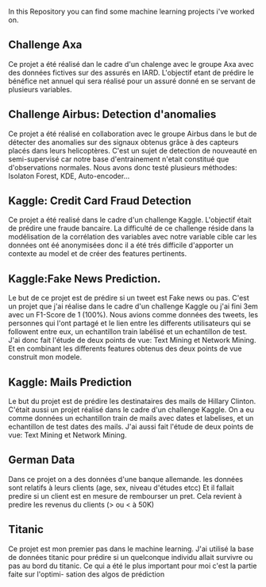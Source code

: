 In this Repository you can find some machine learning projects i've worked on. 
## Challenge Axa
Ce projet a été réalisé dan le cadre d'un chalenge avec le groupe Axa avec des données fictives sur des assurés en IARD. 
L'objectif etant de prédire le bénéfice net annuel qui sera réalisé pour un assuré donné en se servant de plusieurs variables.

## Challenge Airbus: Detection d'anomalies
Ce projet a été réalisé en collaboration avec le groupe Airbus dans le but de détecter des anomalies sur des signaux obtenus grâce à des capteurs placés dans leurs helicoptères. 
C'est un sujet de detection de nouveauté en semi-supervisé car notre base d'entrainement n'etait constitué que d'observations normales. 
Nous avons donc testé plusieurs méthodes: Isolaton Forest, KDE, Auto-encoder...

## Kaggle: Credit Card Fraud  Detection
Ce projet a été realisé dans le cadre d'un challenge Kaggle. L'objectif était de prédire une fraude bancaire. 
La difficulté de ce challenge réside dans la modélisation de la corrélation des variables avec notre variable cible car les données ont éé anonymisées donc il a été trés difficile d'apporter un contexte au model et de créer des features pertinents.

## Kaggle:Fake News Prediction. 
Le but de ce projet est de prédire si un tweet est Fake news ou pas. C'est un projet que j'ai réalise dans le cadre d'un
challenge Kaggle ou j'ai fini 3em avec un F1-Score de 1 (100%). 
Nous avions comme données des tweets, les personnes qui l'ont partagé et le lien entre les differents utilisateurs qui se
followent entre eux, un echantillon train labélisé et un echantillon de test. 
J'ai donc fait l'étude de deux points de vue: Text Mining et Network Mining. Et en combinant les differents features obtenus 
des deux points de vue construit mon modele.

## Kaggle: Mails Prediction
Le but du projet est de prédire les destinataires des mails de Hillary Clinton. C'était aussi un projet réalisé dans le cadre 
d'un challenge Kaggle. On a eu comme données un echantillon train de mails avec dates et labelises, et un echantillon de test
dates des mails. J'ai aussi fait l'étude de deux points de vue: Text Mining et Network Mining. 

## German Data
Dans ce projet on a des données d'une banque allemande. les données sont relatifs à leurs clients (age, sex, niveau d'études etcc)
Et il fallait predire si un client est en mesure de rembourser un pret. Cela revient à predire les revenus du clients (> ou < à 50K)

## Titanic
Ce projet est mon premier pas dans le machine learning. J'ai utilisé la base de données titanic pour prédire si un quelconque 
individu allait survivre ou pas au bord du titanic. Ce qui a été le plus important pour moi c'est la partie faite sur l'optimi-
sation des algos de prédiction
